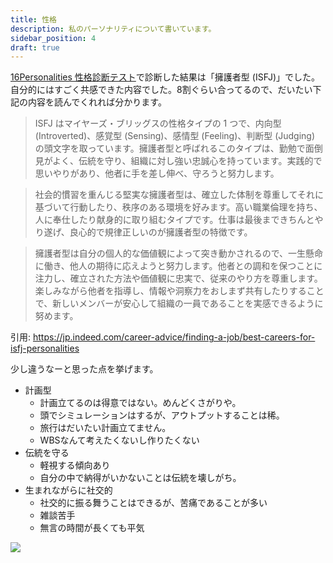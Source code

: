 ```yaml
---
title: 性格
description: 私のパーソナリティについて書いています。
sidebar_position: 4
draft: true
---
```


[16Personalities 性格診断テスト](https://www.16personalities.com/ja)で診断した結果は「擁護者型 (ISFJ)」でした。自分的にはすごく共感できた内容でした。8割ぐらい合ってるので、だいたい下記の内容を読んでくれれば分かります。

> ISFJ はマイヤーズ・ブリッグスの性格タイプの 1 つで、内向型 (Introverted)、感覚型 (Sensing)、感情型 (Feeling)、判断型 (Judging) の頭文字を取っています。擁護者型と呼ばれるこのタイプは、勤勉で面倒見がよく、伝統を守り、組織に対し強い忠誠心を持っています。実践的で思いやりがあり、他者に手を差し伸べ、守ろうと努力します。

> 社会的慣習を重んじる堅実な擁護者型は、確立した体制を尊重してそれに基づいて行動したり、秩序のある環境を好みます。高い職業倫理を持ち、人に奉仕したり献身的に取り組むタイプです。仕事は最後まできちんとやり遂げ、良心的で規律正しいのが擁護者型の特徴です。

> 擁護者型は自分の個人的な価値観によって突き動かされるので、一生懸命に働き、他人の期待に応えようと努力します。他者との調和を保つことに注力し、確立された方法や価値観に忠実で、従来のやり方を尊重します。楽しみながら他者を指導し、情報や洞察力をおしまず共有したりすることで、新しいメンバーが安心して組織の一員であることを実感できるように努めます。

引用: https://jp.indeed.com/career-advice/finding-a-job/best-careers-for-isfj-personalities

少し違うなーと思った点を挙げます。

- 計画型
  - 計画立てるのは得意ではない。めんどくさがりや。
  - 頭でシミュレーションはするが、アウトプットすることは稀。
  - 旅行はだいたい計画立てません。
  - WBSなんて考えたくないし作りたくない
- 伝統を守る
  - 軽視する傾向あり
  - 自分の中で納得がいかないことは伝統を壊しがち。
- 生まれながらに社交的
  - 社交的に振る舞うことはできるが、苦痛であることが多い
  - 雑談苦手
  - 無言の時間が長くても平気

![](https://i.gyazo.com/c4a7bf8656d1b6318c8043694406b3c0.png)
